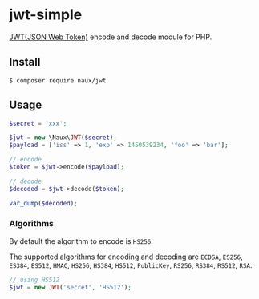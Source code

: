 # jwt-simple

[JWT(JSON Web Token)](http://self-issued.info/docs/draft-jones-json-web-token.html) encode and decode module for PHP.

## Install

    $ composer require naux/jwt

## Usage

```php
$secret = 'xxx';

$jwt = new \Naux\JWT($secret); 
$payload = ['iss' => 1, 'exp' => 1450539234, 'foo' => 'bar'];

// encode
$token = $jwt->encode($payload);

// decode
$decoded = $jwt->decode($token);

var_dump($decoded);
```

### Algorithms

By default the algorithm to encode is `HS256`.

The supported algorithms for encoding and decoding are `ECDSA`, `ES256`, `ES384`, `ES512`, `HMAC`, `HS256`, `HS384`, `HS512`, `PublicKey`, `RS256`, `RS384`, `RS512`, `RSA`.

```php
// using HS512
$jwt = new JWT('secret', 'HS512');
```

